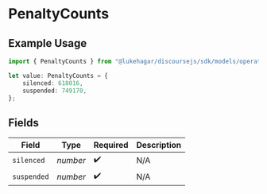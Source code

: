 # PenaltyCounts

## Example Usage

```typescript
import { PenaltyCounts } from "@lukehagar/discoursejs/sdk/models/operations";

let value: PenaltyCounts = {
    silenced: 618016,
    suspended: 749170,
};
```

## Fields

| Field              | Type               | Required           | Description        |
| ------------------ | ------------------ | ------------------ | ------------------ |
| `silenced`         | *number*           | :heavy_check_mark: | N/A                |
| `suspended`        | *number*           | :heavy_check_mark: | N/A                |